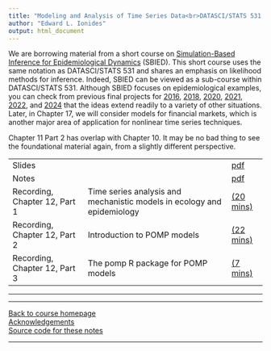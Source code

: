 ```yaml
---
title: "Modeling and Analysis of Time Series Data<br>DATASCI/STATS 531.<br>Chapter 12: Introduction to simulation-based inference for epidemiological dynamics via the pomp R package"
author: "Edward L. Ionides"
output: html_document
---
```


We are borrowing material from a short course on [Simulation-Based Inference for Epidemiological Dynamics](https://kingaa.github.io/sbied/) (SBIED).
This short course uses the same notation as DATASCI/STATS 531 and shares an emphasis on likelihood methods for inference.
Indeed, SBIED can be viewed as a sub-course within DATASCI/STATS 531.
Although SBIED focuses on epidemiological examples, you can check from previous final projects for [2016](http://ionides.github.io/531w16/final_project/), [2018](http://ionides.github.io/531w18/final_project/), [2020](http://ionides.github.io/531w20/final_project/), [2021](http://ionides.github.io/531w21/final_project/), [2022](http://ionides.github.io/531w22/final_project/), and [2024](http://ionides.github.io/531w24/final_project/) that the ideas extend readily to a variety of other situations.
Later, in Chapter 17, we will consider models for financial markets, which is another major area of application for nonlinear time series techniques. 

Chapter 11 Part 2 has overlap with Chapter 10. It may be no bad thing to see the foundational material again, from a slightly different perspective. 


| | | | 
|:---|:---|:---|
| Slides  | |  [pdf](https://kingaa.github.io/sbied/intro/slides.pdf) |
| Notes   | | [pdf](https://kingaa.github.io/sbied/intro/notes.pdf) |
| Recording, Chapter 12, Part 1  | Time series analysis and mechanistic models in ecology and epidemiology | [(20 mins)](https://youtu.be/wn4bv3nz0kU) | 
| Recording, Chapter 12, Part 2  | Introduction to POMP models | [(22 mins)](https://youtu.be/-P4lwVDHxjQ) |
| Recording, Chapter 12, Part 3  | The pomp R package for POMP models | [(7 mins)](https://youtu.be/1MY8NuJ5fr4) |
----------------------

<!--
| Annotated slides | | [pdf](slides-annotated.pdf) |
-->


----------------------

[Back to course homepage](../index.html)  
[Acknowledgements](../acknowledge.html)  
[Source code for these notes](http://github.com/kingaa/sbied/tree/master/intro)


----------------------
